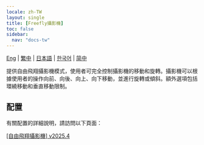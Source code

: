 ```yaml
---
locale: zh-TW
layout: single
title: [Freefly攝影機]
toc: false
sidebar:
  nav: "docs-tw"
---
```

[Eng](/dancexr/features/freefly_cam) | [繁中](/tw/dancexr/features/freefly_cam) | [日本語](/jp/dancexr/features/freefly_cam) | [한국어](/kr/dancexr/features/freefly_cam) | [简中](/zh/dancexr/features/freefly_cam)

提供自由飛翔攝影機模式，使用者可完全控制攝影機的移動和旋轉。攝影機可以根據使用者的操作向前、向後、向上、向下移動，並進行旋轉或傾斜。額外選項包括環繞移動和垂直移動限制。

## 配置

有關配置的詳細說明，請訪問以下頁面：

[[自由飛翔攝影機] v2025.4](/dancexr/menu/2025.4/motion/freefly_cam)